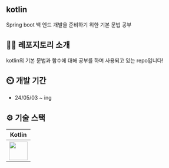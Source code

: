 ## kotlin
Spring boot 백 엔드 개발을 준비하기 위한 기본 문법 공부

## 👨‍🏫 레포지토리 소개
kotlin의 기본 문법과 함수에 대해 공부를 하며 사용되고 있는 repo입니다!

## ⏲️ 개발 기간
+ 24/05/03 ~ ing

## ⚙️ 기술 스택
<table>
  <tr>
    <th scope="col">Kotlin</th>
  </tr>
  <tr>
    <th scope="col"><img src = "https://upload.wikimedia.org/wikipedia/commons/0/06/Kotlin_Icon.svg" width = "50" height = "50"></th>
  </tr>
</table>


